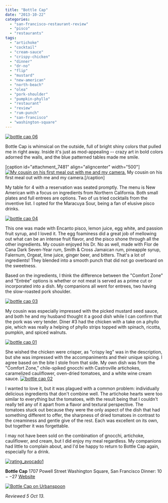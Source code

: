 ```yaml
---
title: "Bottle Cap"
date: "2013-10-22"
categories: 
  - "san-francisco-restaurant-review"
  - "pisco"
  - "restaurants"
tags: 
  - "artichoke"
  - "cocktail"
  - "cream-sauce"
  - "crispy-chicken"
  - "dinner"
  - "dr-no"
  - "flip"
  - "mustard"
  - "new-american"
  - "north-beach"
  - "olea"
  - "pork-shoulder"
  - "pumpkin-phyllo"
  - "restaurant"
  - "review"
  - "rum-punch"
  - "san-francisco"
  - "washington-square"
---
```


[![bottle cap 06](http://s3.amazonaws.com/thegourmez-wpmedia/2013/10/bottle-cap-06.jpg)](http://www.thegourmez.com/2013/10/bottle-cap/bottle-cap-06/)

Bottle Cap is whimsical on the outside, full of bright shiny colors that pulled me in right away. Inside it's just as mod-appealing -- crazy art in bold colors adorned the walls, and the blue patterned tables made me smile.

\[caption id="attachment\_7481" align="aligncenter" width="500"\][![My cousin on his first meal out with me and my camera.](http://s3.amazonaws.com/thegourmez-wpmedia/2013/10/bottle-cap-05.jpg)](http://www.thegourmez.com/2013/10/bottle-cap/bottle-cap-05/) My cousin on his first meal out with me and my camera.\[/caption\]

My table for 4 with a reservation was seated promptly. The menu is New American with a focus on ingredients from Northern California. Both small plates and full entrees are options. Two of us tried cocktails from the inventive list. I opted for the Maracuya Sour, being a fan of elusive pisco drinks.

[![bottle cap 04](http://s3.amazonaws.com/thegourmez-wpmedia/2013/10/bottle-cap-04.jpg)](http://www.thegourmez.com/2013/10/bottle-cap/bottle-cap-04/)

This one was made with Encanto pisco, lemon juice, egg white, and passion fruit syrup, and I loved it. The egg foaminess did a great job of mellowing out what can be an intense fruit flavor, and the pisco shone through all the other ingredients. My cousin enjoyed his Dr. No as well, made with Flor de Cana Dark Seven-Year rum, Smith & Cross Jamaican rum, pineapple syrup, Falernum, Orgeat, lime juice, ginger beer, and bitters. That's a lot of ingredients! They blended into a smooth punch that did not go overboard on the sweetness.

Based on the ingredients, I think the difference between the "Comfort Zone" and "Entrée" options is whether or not meat is served as a prime cut or incorporated into a dish. My companions all went for entrees, two having the slow-roasted pork shoulder.

[![bottle cap 03](http://s3.amazonaws.com/thegourmez-wpmedia/2013/10/bottle-cap-03.jpg)](http://www.thegourmez.com/2013/10/bottle-cap/bottle-cap-03/)

My cousin was especially impressed with the picked mustard seed sauce, and both he and my husband thought it a good dish while I can confirm that the pork was very tender. Diner #3 had the chicken with a take on a phyllo pie, which was really a helping of phyllo strips topped with spinach, ricotta, pumpkin, and spiced walnuts.

[![bottle cap 01](http://s3.amazonaws.com/thegourmez-wpmedia/2013/10/bottle-cap-01.jpg)](http://www.thegourmez.com/2013/10/bottle-cap/bottle-cap-01/)

She wished the chicken were crisper, as "crispy leg" was in the description, but she was impressed with the accompaniments and their unique spicing. I agree based on the bite I stole from that side. My own dish was from the "Comfort Zone," chile-spiked gnocchi with Castroville artichokes, caramelized cauliflower, oven-dried tomatoes, and a white wine cream sauce. [![bottle cap 02](http://s3.amazonaws.com/thegourmez-wpmedia/2013/10/bottle-cap-02.jpg)](http://www.thegourmez.com/2013/10/bottle-cap/bottle-cap-02/)

I wanted to love it, but it was plagued with a common problem: individually delicious ingredients that don't combine well. The artichoke hearts were too similar to everything but the tomatoes, with the result being that I couldn't really tell any of it apart from a flavor and textural perspective. The tomatoes stuck out because they were the only aspect of the dish that had something different to offer, the sharpness of dried tomatoes in contrast to the creaminess and gentle give of the rest. Each was excellent on its own, but together it was forgettable.

I may not have been sold on the combination of gnocchi, artichoke, cauliflower, and cream, but I did enjoy my meal regardless. My companions had little to complain about, and I'd be happy to return to Bottle Cap again, especially for a drink.

[![rating_avocado1](http://s3.amazonaws.com/thegourmez-wpmedia/2009/02/rating_avocado1.gif)](http://www.thegourmez.com/2009/02/restaurant-review-nanas-durham/rating_avocado1/)

**Bottle Cap** 1707 Powell Street Washington Square, San Francisco Dinner: $10--$27 [Website](http://www.bottlecapsf.com/)

[![Bottle Cap on Urbanspoon](http://www.urbanspoon.com/b/link/1619519/minilink.gif)](http://www.urbanspoon.com/r/6/1619519/restaurant/North-Beach/Bottle-Cap-San-Francisco)

_Reviewed 5 Oct 13._
